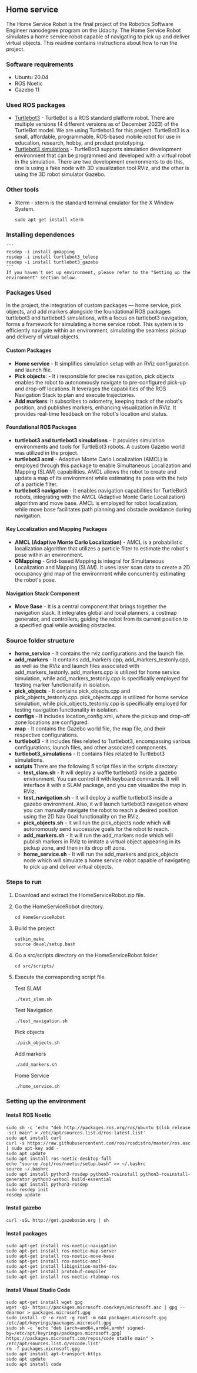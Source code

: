 ## Home service

The Home Service Robot is the final project of the Robotics Software Engineer nanodegree program on the Udacity.
The Home Service Robot simulates a home service robot capable of navigating to pick up and deliver virtual objects.
This readme contains instructions about how to run the project.

### Software requirements
 - Ubuntu 20.04
 - ROS Noetic
 - Gazebo 11

### Used ROS packages
 - [Turtlebot3](https://github.com/ROBOTIS-GIT/turtlebot3) - TurtleBot is a ROS standard platform robot. There are multiple versions (4 different versions as of December 2023) of the TurtleBot model. We are using Turtlebot3 for this project. TurtleBot3 is a small, affordable, programmable, ROS-based mobile robot for use in education, research, hobby, and product prototyping.
 - [Turtlebot3 simulations](https://github.com/ROBOTIS-GIT/turtlebot3_simulations) - TurtleBot3 supports simulation development environment that can be programmed and developed with a virtual robot in the simulation. There are two development environments to do this, one is using a fake node with 3D visualization tool RViz, and the other is using the 3D robot simulator Gazebo.

### Other tools
 - Xterm - xterm is the standard terminal emulator for the X Window System.
    ```
    sudo apt-get install xterm
    ```

### Installing dependences

    ```
    rosdep -i install gmapping
    rosdep -i install turtlebot3_teleop
    rosdep -i install turtlebot3_gazebo
    ```
    If you haven't set up environment, please refer to the "Setting up the environment" section below.

### Packages Used

In the project, the integration of custom packages — home service, pick objects, and add markers alongside the foundational ROS packages turtlebot3 and turtlebot3 simulations, with a focus on turtlebot3 navigation, forms a  framework for simulating a home service robot. This system is to efficiently navigate within an environment, simulating the seamless pickup and delivery of virtual objects.

#### Custom Packages

- **Home service** - It simplifies simulation setup with an RViz configuration and launch file.
- **Pick objects**: - It i responsible for precise navigation, pick objects enables the robot to autonomously navigate to pre-configured pick-up and drop-off locations. It leverages the capabilities of the ROS Navigation Stack to plan and execute trajectories.
- **Add markers**: It subscribes to odometry, keeping track of the robot's position, and publishes markers, enhancing visualization in RViz. It provides real-time feedback on the robot's location and status.

#### Foundational ROS Packages

- **turtlebot3 and turtlebot3 simulations** - It provides simulation environments and tools for TurtleBot3 robots. A custom Gazebo world was utilized in the project.
- **turtlebot3 acml** - Adaptive Monte Carlo Localization (AMCL) is employed through this package to enable Simultaneous Localization and Mapping (SLAM) capabilities. AMCL allows the robot to create and update a map of its environment while estimating its pose with the help of a particle filter.
- **turtlebot3 navigation** - It enables navigation capabilities for TurtleBot3 robots, integrating with the AMCL (Adaptive Monte Carlo Localization) algorithm and move base. AMCL is employed for robot localization, while move base facilitates path planning and obstacle avoidance during navigation.

#### Key Localization and Mapping Packages

 - **AMCL (Adaptive Monte Carlo Localization)** - AMCL is a probabilistic localization algorithm that utilizes a particle filter to estimate the robot's pose within an environment. 
 - **GMapping** - Grid-based Mapping is integral for Simultaneous Localization and Mapping (SLAM). It uses laser scan data to create a 2D occupancy grid map of the environment while concurrently estimating the robot's pose.

 #### Navigation Stack Component
  - **Move Base** - It is a central component that brings together the navigation stack. It integrates global and local planners, a costmap generator, and controllers, guiding the robot from its current position to a specified goal while avoiding obstacles.

### Source folder structure

- **home_service** - It contains the rviz configurations and the launch file.
- **add_markers** - It contains add_markers.cpp, add_markers_testonly.cpp, as well as the RViz and launch files associated with add_markers_testonly. add_markers.cpp is utilized for home service simulation, while add_markers_testonly.cpp is specifically employed for testing marker functionality in isolation.
- **pick_objects** - It contains pick_objects.cpp and pick_objects_testonly.cpp. pick_objects.cpp is utilized for home service simulation, while pick_objects_testonly.cpp is specifically employed for testing navigation functionality in isolation.
- **configs** - It includes location_config.xml, where the pickup and drop-off zone locations are configured.
- **map** - It contains the Gazebo world file, the map file, and their respective configurations.
- **turtlebot3** - It includes files related to Turtlebot3, encompassing various configurations, launch files, and other associated components.
- **turtlebot3_simulations** - It contains files related to Turtlebot3 simulations.
- **scripts**  There are the following 5 script files in the scripts directory:
  - **test_slam.sh** - It will deploy a waffle turtlebot3 inside a gazebo environment. You can control it with keyboard commands. 
 It will interface it with a SLAM package, and you can visualize the map in RViz.
  - **test_navigation.sh** - It will deploy a waffle turtlebot3 inside a gazebo environment. Also, it will launch turtlebot3 navigation where you can manually navigate the robot to reach a desired position using the 2D Nav Goal functionality on the RViz.
  - **pick_objects.sh** - It will run the pick_objects node which will autonomously send successive goals for the robot to reach.
  - **add_markers.sh** - It will run the add_markers node which will publish markers in RViz to imitate a virtual object appearing in its pickup zone, and then in its drop off zone.
  - **home_service.sh** - It will run the add_markers and pick_objects node which will simulate a home service robot capable of navigating to pick up and deliver virtual objects.

### Steps to run

1. Download and extract the HomeServiceRobot.zip file.
2. Go the HomeServiceRobot directory.
    ```
    cd HomeServiceRobot
    ```
3. Build the project
    ```
    catkin_make
    source devel/setup.bash
    ```
4. Go a src/scripts directory on the HomeServiceRobot folder.
    ```
    cd src/scripts/
    ```
5. Execute the corresponding script file.

    Test SLAM
    ```
    ./test_slam.sh
    ```
    Test Navigation
    ```
    ./test_navigation.sh 
    ```
    Pick objects
    ```
    ./pick_objects.sh 
    ```
    Add markers
    ```
    ./add_markers.sh
    ```
    Home Service
    ```
    ./home_service.sh
    ```

### Setting up the environment

#### Install ROS Noetic 
 ```
 sudo sh -c 'echo "deb http://packages.ros.org/ros/ubuntu $(lsb_release -sc) main" > /etc/apt/sources.list.d/ros-latest.list'
 sudo apt install curl
 curl -s https://raw.githubusercontent.com/ros/rosdistro/master/ros.asc | sudo apt-key add -
 sudo apt update
 sudo apt install ros-noetic-desktop-full
 echo "source /opt/ros/noetic/setup.bash" >> ~/.bashrc
 source ~/.bashrc
 sudo apt install python3-rosdep python3-rosinstall python3-rosinstall-generator python3-wstool build-essential
 sudo apt install python3-rosdep
 sudo rosdep init
 rosdep update
 ```

 #### Install gazebo
 ```
 curl -sSL http://get.gazebosim.org | sh
 ```

 #### Install packages
 ```
 sudo apt-get install ros-noetic-navigation 
 sudo apt-get install ros-noetic-map-server 
 sudo apt-get install ros-noetic-move-base 
 sudo apt-get install ros-noetic-amcl
 sudo apt-get install libignition-math4-dev 
 sudo apt-get install protobuf-compiler
 sudo apt-get install ros-noetic-rtabmap-ros
 ```

 #### Install Visual Studio Code
 ```
 sudo apt-get install wget gpg
 wget -qO- https://packages.microsoft.com/keys/microsoft.asc | gpg --dearmor > packages.microsoft.gpg
 sudo install -D -o root -g root -m 644 packages.microsoft.gpg /etc/apt/keyrings/packages.microsoft.gpg
 sudo sh -c 'echo "deb [arch=amd64,arm64,armhf signed-by=/etc/apt/keyrings/packages.microsoft.gpg] https://packages.microsoft.com/repos/code stable main" > /etc/apt/sources.list.d/vscode.list'
 rm -f packages.microsoft.gpg
 sudo apt install apt-transport-https
 sudo apt update
 sudo apt install code
 ```
